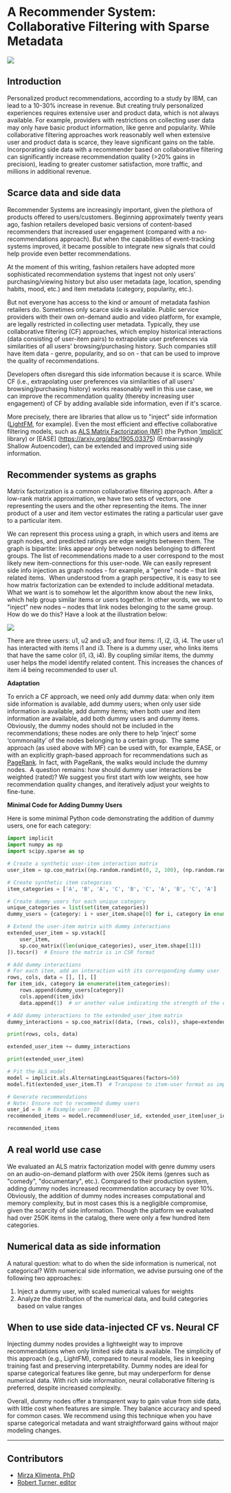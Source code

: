 <!--SEO SUMMARY: Personalized product recommendations, according to a study by IBM, can lead to a 10-30% increase in revenue. But creating truly personalized experiences requires extensive user and product data, which is not always available. For example, providers with restrictions on collecting user data may only have basic product information, like genre and popularity. While collaborative filtering approaches work reasonably well when extensive user and product data is scarce, they leave significant gains on the table. Incorporating side data with a recommender based on collaborative filtering can significantly increase recommendation quality (>20% gains in precision), leading to greater customer satisfaction, more traffic, and millions in additional revenue.-->

# A Recommender System: Collaborative Filtering with Sparse Metadata

![](assets/use_cases/recommender_systems/recommender.png)

## Introduction

Personalized product recommendations, according to a study by IBM, can lead to a 10-30% increase in revenue. But creating truly personalized experiences requires extensive user and product data, which is not always available. For example, providers with restrictions on collecting user data may only have basic product information, like genre and popularity. While collaborative filtering approaches work reasonably well when extensive user and product data is scarce, they leave significant gains on the table. Incorporating side data with a recommender based on collaborative filtering can significantly increase recommendation quality (>20% gains in precision), leading to greater customer satisfaction, more traffic, and millions in additional revenue.

## Scarce data and side data

Recommender Systems are increasingly important, given the plethora of products offered to users/customers. Beginning approximately twenty years ago, fashion retailers developed basic versions of content-based recommenders that increased user engagement (compared with a no-recommendations approach). But when the capabilities of event-tracking systems improved, it became possible to integrate new signals that could help provide even better recommendations. 

At the moment of this writing, fashion retailers have adopted more sophisticated recommendation systems that ingest not only users' purchasing/viewing history but also user metadata (age, location, spending habits, mood, etc.) and item metadata (category, popularity, etc.).

But not everyone has access to the kind or amount of metadata fashion retailers do. Sometimes only scarce side is available. Public service providers with their own on-demand audio and video platform, for example, are legally restricted in collecting user metadata. Typically, they use collaborative filtering (CF) approaches, which employ historical interactions (data consisting of user-item pairs) to extrapolate user preferences via similarities of all users' browsing/purchasing history. Such companies still have item data - genre, popularity, and so on - that can be used to improve the quality of recommendations. 

Developers often disregard this side information because it is scarce. While CF (i.e., extrapolating user preferences via similarities of all users' browsing/purchasing history) works reasonably well in this use case, we can improve the recommendation quality (thereby increasing user engagement) of CF by adding available side information, even if it's scarce. 

More precisely, there are libraries that allow us to "inject" side information ([LightFM](https://making.lyst.com/lightfm/docs/home.html), for example). Even the most efficient and effective collaborative filtering models, such as [ALS Matrix Factorization (MF)](http://yifanhu.net/PUB/cf.pdf) (the Python [‘implicit’](https://github.com/benfred/implicit) library) or [EASE] (https://arxiv.org/abs/1905.03375) (Embarrassingly Shallow Autoencoder), can be extended and improved using side information.

## Recommender systems as graphs

Matrix factorization is a common collaborative filtering approach. After a low-rank matrix approximation, we have two sets of vectors, one representing the users and the other representing the items. The inner product of a user and item vector estimates the rating a particular user gave to a particular item.

We can represent this process using a graph, in which users and items are graph nodes, and predicted ratings are edge weights between them. The graph is bipartite: links appear only between nodes belonging to different groups. The list of recommendations made to a user correspond to the most likely new item-connections for this user-node. We can easily represent side info injection as graph nodes - for example, a "genre" node – that link related items.
​
When understood from a graph perspective, it is easy to see how matrix factorization can be extended to include additional metadata. What we want is to somehow let the algorithm know about the new links, which help group similar items or users together. In other words, we want to "inject" new nodes – nodes that link nodes belonging to the same group. How do we do this? Have a look at the illustration below:

![](assets/use_cases/recommender_systems/dummy_nodes.jpg)

There are three users: u1, u2 and u3; and four items: i1, i2, i3, i4. The user u1 has interacted with items i1 and i3. There is a dummy user, who links items that have the same color (i1, i3, i4). By coupling similar items, the dummy user helps the model identify related content. This increases the chances of item i4 being recommended to user u1.

**Adaptation**

To enrich a CF approach, we need only add dummy data: when only item side information is available, add dummy users; when only user side information is available, add dummy items; when both user and item information are available, add both dummy users and dummy items. Obviously, the dummy nodes should not be included in the recommendations; these nodes are only there to help ‘inject’ some ‘commonality’ of the nodes belonging to a certain group.
​
The same approach (as used above with MF) can be used with, for example, EASE, or with an explicitly graph-based approach for recommendations such as [PageRank](https://scikit-network.readthedocs.io/en/latest/use_cases/recommendation.html). In fact, with PageRank, the walks would include the dummy nodes.
​
A question remains: how should dummy user interactions be weighted (rated)? We suggest you first start with low weights, see how recommendation quality changes, and iteratively adjust your weights to fine-tune.

**Minimal Code for Adding Dummy Users**

Here is some minimal Python code demonstrating the addition of dummy users, one for each category:

``` python
import implicit
import numpy as np
import scipy.sparse as sp

# Create a synthetic user-item interaction matrix
user_item = sp.coo_matrix((np.random.randint(0, 2, 100), (np.random.randint(0, 10, 100), np.random.randint(0, 10, 100))))

# Create synthetic item categories
item_categories = ['A', 'B', 'A', 'C', 'B', 'C', 'A', 'B', 'C', 'A']

# Create dummy users for each unique category
unique_categories = list(set(item_categories))
dummy_users = {category: i + user_item.shape[0] for i, category in enumerate(unique_categories)}

# Extend the user-item matrix with dummy interactions
extended_user_item = sp.vstack([
    user_item,
    sp.coo_matrix((len(unique_categories), user_item.shape[1]))
]).tocsr()  # Ensure the matrix is in CSR format

# Add dummy interactions
# For each item, add an interaction with its corresponding dummy user
rows, cols, data = [], [], []
for item_idx, category in enumerate(item_categories):
    rows.append(dummy_users[category])
    cols.append(item_idx)
    data.append(1)  # or another value indicating the strength of the dummy interaction

# Add dummy interactions to the extended_user_item matrix
dummy_interactions = sp.coo_matrix((data, (rows, cols)), shape=extended_user_item.shape)

print(rows, cols, data)

extended_user_item += dummy_interactions

print(extended_user_item)

# Fit the ALS model
model = implicit.als.AlternatingLeastSquares(factors=50)
model.fit(extended_user_item.T)  # Transpose to item-user format as implicit library expects item-user matrix

# Generate recommendations
# Note: Ensure not to recommend dummy users
user_id = 0  # Example user ID
recommended_items = model.recommend(user_id, extended_user_item[user_id], N=5, filter_already_liked_items=True)

recommended_items
```

## A real world use case

We evaluated an ALS matrix factorization model with genre dummy users on an audio-on-demand platform with over 250k items (genres such as "comedy", "documentary", etc.). Compared to their production system, adding dummy nodes increased recommendation accuracy by over 10%. Obviously, the addition of dummy nodes increases computational and memory complexity, but in most cases this is a negligible compromise, given the scarcity of side information. Though the platform we evaluated had over 250K items in the catalog, there were only a few hundred item categories.

## Numerical data as side information

A natural question: what to do when the side information is numerical, not categorical? With numerical side information, we advise pursuing one of the following two approaches:

1. Inject a dummy user, with scaled numerical values for weights
2. Analyze the distribution of the numerical data, and build categories based on value ranges

## When to use side data-injected CF vs. Neural CF

Injecting dummy nodes provides a lightweight way to improve recommendations when only limited side data is available. The simplicity of this approach (e.g., LightFM), compared to neural models, lies in keeping training fast and preserving interpretability. Dummy nodes are ideal for sparse categorical features like genre, but may underperform for dense numerical data. With rich side information, neural collaborative filtering is preferred, despite increased complexity.

Overall, dummy nodes offer a transparent way to gain value from side data, with little cost when features are simple. They balance accuracy and speed for common cases. We recommend using this technique when you have sparse categorical metadata and want straightforward gains without major modeling changes.

---
## Contributors

- [Mirza Klimenta, PhD](https://www.linkedin.com/in/mirza-klimenta/)
- [Robert Turner, editor](https://robertturner.co/copyedit)

